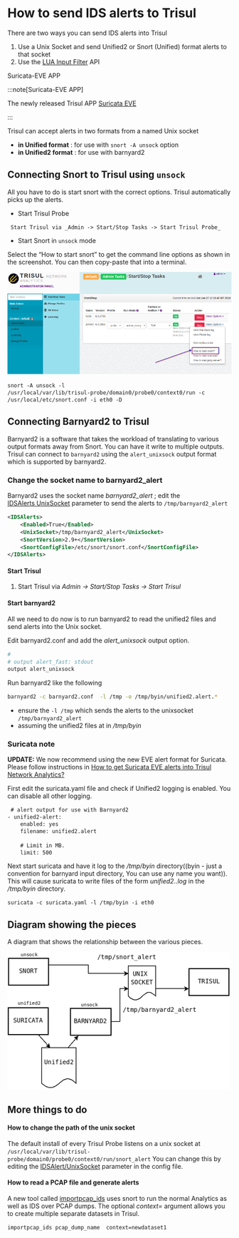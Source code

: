 # How to send IDS alerts to Trisul

There are two ways you can send IDS alerts into Trisul

1. Use a Unix Socket and send Unified2 or Snort (Unified) format alerts
   to that socket
2. Use the [LUA Input Filter](/docs/lua/inputfilter) API 

Suricata-EVE APP

:::note[Suricata-EVE APP]

The newly released Trisul APP [Suricata
EVE](https://medium.com/@vivekrj/how-to-get-suricata-eve-alerts-into-trisul-network-analytics-and-why-f3015d7280e0)

:::

Trisul can accept alerts in two formats from a named Unix socket  

- **in Unified format** : for use with `snort -A unsock` option  
- **in Unified2 format** : for use with barnyard2

## Connecting Snort to Trisul using `unsock`

All you have to do is start snort with the correct options. Trisul
automatically picks up the alerts.  

- Start Trisul Probe

```
 Start Trisul via _Admin -> Start/Stop Tasks -> Start Trisul Probe_
```

- Start Snort in `unsock` mode 

Select the “How to start snort” to get the command line options as shown
in the screenshot. You can then copy-paste that into a terminal.

![](images/start_snort.png)

```language-lua
snort -A unsock -l
/usr/local/var/lib/trisul-probe/domain0/probe0/context0/run -c
/usr/local/etc/snort.conf -i eth0 -D
```

## Connecting Barnyard2 to Trisul

Barnyard2 is a software that takes the workload of translating to
various output formats away from Snort. You can have it write to
multiple outputs. Trisul can connect to `barnyard2` using the
`alert_unixsock` output format which is supported by barnyard2.

### Change the socket name to barnyard2\_alert

Barnyard2 uses the socket name *barnyard2\_alert* ; edit the  
[IDSAlerts UnixSocket](/docs/ref/trisulconfig#ids-alerts) parameter
to send the alerts to `/tmp/barnyard2_alert`

```xml
<IDSAlerts>
    <Enabled>True</Enabled>
    <UnixSocket>/tmp/barnyard2_alert</UnixSocket>
    <SnortVersion>2.9+</SnortVersion>
    <SnortConfigFile>/etc/snort/snort.conf</SnortConfigFile>
</IDSAlerts>
```

#### Start Trisul

1. Start Trisul via *Admin -\> Start/Stop Tasks -\> Start Trisul*

#### Start barnyard2

All we need to do now is to run barnyard2 to read the unified2 files and
send alerts into the Unix socket.

Edit barnyard2.conf and add the *alert\_unixsock* output option.

```bash
#
# output alert_fast: stdout
output alert_unixsock
```

Run barnyard2 like the following

```bash
barnyard2 -c barnyard2.conf  -l /tmp -o /tmp/byin/unified2.alert.*
```

- ensure the `-l /tmp` which sends the alerts to the unixsocket
  `/tmp/barnyard2_alert` 
- assuming the unified2 files at in */tmp/byin*

### Suricata note

**UPDATE:** We now recommend using the new EVE alert format for
Suricata. Please follow instructions in [How to get Suricata EVE alerts
into Trisul Network
Analytics?](https://medium.com/@vivekrj/how-to-get-suricata-eve-alerts-into-trisul-network-analytics-and-why-f3015d7280e0)

First edit the suricata.yaml file and check if Unified2 logging is
enabled. You can disable all other logging.

```language=yaml
 # alert output for use with Barnyard2
- unified2-alert:
    enabled: yes
    filename: unified2.alert

    # Limit in MB.
    limit: 500
```

Next start suricata and have it log to the */tmp/byin* directory((byin -
just a convention for barnyard input directory, You can use any name you
want)). This will cause suricata to write files of the form
*unified2..log* in the */tmp/byin* directory.

```language-bash
suricata -c suricata.yaml -l /tmp/byin -i eth0
```

## Diagram showing the pieces

A diagram that shows the relationship between the various pieces.

![](images/unsock.png)

## More things to do

#### How to change the path of the unix socket

The default install of every Trisul Probe listens on a unix socket at
`/usr/local/var/lib/trisul-probe/domain0/probe0/context0/run/snort_alert`
You can change this by editing the
[IDSAlert/UnixSocket](/docs/ref/trisulconfig#ids-alerts) parameter
in the config file.

#### How to read a PCAP file and generate alerts

A new tool called [importpcap\_ids](/docs/ug/basicusage/snort) uses
snort to run the normal Analytics as well as IDS over PCAP dumps. The
optional *context=* argument allows you to create multiple separate
datasets in Trisul.

```language-bash
importpcap_ids pcap_dump_name  context=newdataset1
```
